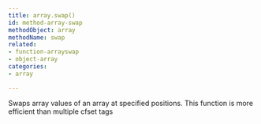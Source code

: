 ```yaml
---
title: array.swap()
id: method-array-swap
methodObject: array
methodName: swap
related:
- function-arrayswap
- object-array
categories:
- array

---
```


Swaps array values of an array at specified positions. This
function is more efficient than multiple cfset tags